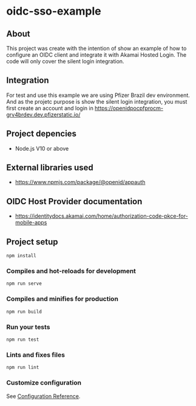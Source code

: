 # oidc-sso-example

## About
This project was create with the intention of show an example of how to configure an OIDC client and integrate it with Akamai Hosted Login. The code will only cover the silent login integration.

## Integration
For test and use this example we are using Pfizer Brazil dev environment. And as the projetc purpose is show the silent login integration, you must first create an account and login in https://openidpocpfprocm-grv4brdev.dev.pfizerstatic.io/

## Project depencies
 - Node.js V10 or above

## External libraries used
 - https://www.npmjs.com/package/@openid/appauth


## OIDC Host Provider documentation
 - https://identitydocs.akamai.com/home/authorization-code-pkce-for-mobile-apps


## Project setup
```
npm install
```

### Compiles and hot-reloads for development
```
npm run serve
```

### Compiles and minifies for production
```
npm run build
```

### Run your tests
```
npm run test
```

### Lints and fixes files
```
npm run lint
```

### Customize configuration
See [Configuration Reference](https://cli.vuejs.org/config/).
